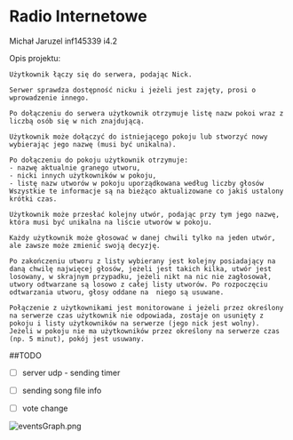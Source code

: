 # Radio Internetowe
Michał Jaruzel inf145339 i4.2

Opis projektu:

    Użytkownik łączy się do serwera, podając Nick.

    Serwer sprawdza dostępność nicku i jeżeli jest zajęty, prosi o wprowadzenie innego.

    Po dołączeniu do serwera użytkownik otrzymuje listę nazw pokoi wraz z liczbą osób się w nich znajdującą.

    Użytkownik może dołączyć do istniejącego pokoju lub stworzyć nowy wybierając jego nazwę (musi być unikalna).

    Po dołączeniu do pokoju użytkownik otrzymuje:
    - nazwę aktualnie granego utworu,
    - nicki innych użytkowników w pokoju,
    - listę nazw utworów w pokoju uporządkowana według liczby głosów
    Wszystkie te informacje są na bieżąco aktualizowane co jakiś ustalony krótki czas.

    Użytkownik może przesłać kolejny utwór, podając przy tym jego nazwę, która musi być unikalna na liście utworów w pokoju.

    Każdy użytkownik może głosować w danej chwili tylko na jeden utwór, ale zawsze może zmienić swoją decyzję.

    Po zakończeniu utworu z listy wybierany jest kolejny posiadający na daną chwilę najwięcej głosów, jeżeli jest takich kilka, utwór jest losowany, w skrajnym przypadku, jeżeli nikt na nic nie zagłosował, utwory odtwarzane są losowo z całej listy utworów. Po rozpoczęciu odtwarzania utworu, głosy oddane na  niego są usuwane.

    Połączenie z użytkownikami jest monitorowane i jeżeli przez określony na serwerze czas użytkownik nie odpowiada, zostaje on usunięty z pokoju i listy użytkowników na serwerze (jego nick jest wolny).
    Jeżeli w pokoju nie ma użytkowników przez określony na serwerze czas (np. 5 minut), pokój jest usuwany. 

##TODO
- [ ] server udp - sending timer
- [ ] sending song file info
- [ ] vote change


![eventsGraph.png](https://github.com/D37ERTER/Radio-Internetowe/blob/main/eventsGraph.png?raw=true)
